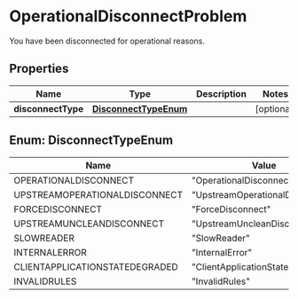 

# OperationalDisconnectProblem

You have been disconnected for operational reasons.

## Properties

| Name | Type | Description | Notes |
|------------ | ------------- | ------------- | -------------|
|**disconnectType** | [**DisconnectTypeEnum**](#DisconnectTypeEnum) |  |  [optional] |



## Enum: DisconnectTypeEnum

| Name | Value |
|---- | -----|
| OPERATIONALDISCONNECT | &quot;OperationalDisconnect&quot; |
| UPSTREAMOPERATIONALDISCONNECT | &quot;UpstreamOperationalDisconnect&quot; |
| FORCEDISCONNECT | &quot;ForceDisconnect&quot; |
| UPSTREAMUNCLEANDISCONNECT | &quot;UpstreamUncleanDisconnect&quot; |
| SLOWREADER | &quot;SlowReader&quot; |
| INTERNALERROR | &quot;InternalError&quot; |
| CLIENTAPPLICATIONSTATEDEGRADED | &quot;ClientApplicationStateDegraded&quot; |
| INVALIDRULES | &quot;InvalidRules&quot; |



